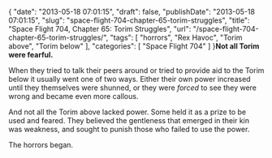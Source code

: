 {
    "date": "2013-05-18 07:01:15",
    "draft": false,
    "publishDate": "2013-05-18 07:01:15",
    "slug": "space-flight-704-chapter-65-torim-struggles",
    "title": "Space Flight 704, Chapter 65: Torim Struggles",
    "url": "\/space-flight-704-chapter-65-torim-struggles\/",
    "tags": [
        "horrors",
        "Rex Havoc",
        "Torim above",
        "Torim below"
    ],
    "categories": [
        "Space Flight 704"
    ]
}**Not all Torim were fearful.**

When they tried to talk their peers around or tried to provide aid to
the Torim below it usually went one of two ways. Either their own power
increased until they themselves were shunned, or they were *forced* to
see they were wrong and became even more callous.

And not all the Torim above lacked power. Some held it as a prize to be
used and feared. They believed the gentleness that emerged in their kin
was weakness, and sought to punish those who failed to use the power.

The horrors began.